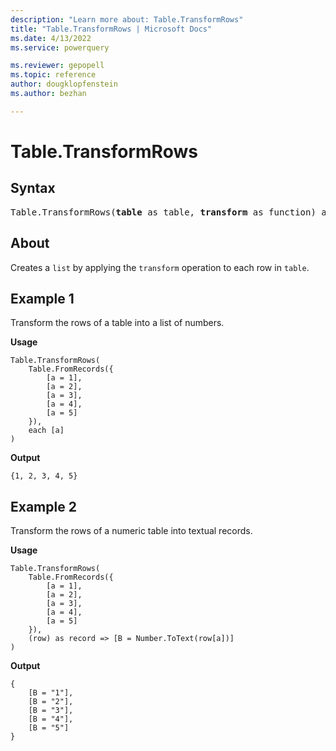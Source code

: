 ```yaml
---
description: "Learn more about: Table.TransformRows"
title: "Table.TransformRows | Microsoft Docs"
ms.date: 4/13/2022
ms.service: powerquery

ms.reviewer: gepopell
ms.topic: reference
author: dougklopfenstein
ms.author: bezhan

---
```

# Table.TransformRows

## Syntax

<pre>
Table.TransformRows(<b>table</b> as table, <b>transform</b> as function) as list
</pre>

## About

Creates a `list` by applying the `transform` operation to each row in `table`.

## Example 1  

Transform the rows of a table into a list of numbers.

**Usage**

```powerquery-m
Table.TransformRows(
    Table.FromRecords({
        [a = 1],
        [a = 2],
        [a = 3],
        [a = 4],
        [a = 5]
    }),
    each [a]
)
```

**Output**

`{1, 2, 3, 4, 5}`

## Example 2

Transform the rows of a numeric table into textual records.

**Usage**

```powerquery-m
Table.TransformRows(
    Table.FromRecords({
        [a = 1],
        [a = 2],
        [a = 3],
        [a = 4],
        [a = 5]
    }),
    (row) as record => [B = Number.ToText(row[a])]
)
```

**Output**

```powerquery-m
{
    [B = "1"],
    [B = "2"],
    [B = "3"],
    [B = "4"],
    [B = "5"]
}
```
